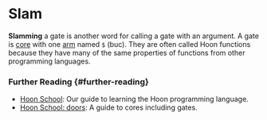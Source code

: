 # Slam

 **Slamming** a gate is another word for calling a gate with an argument. A gate is [core](core.md) with one [arm](arm.md) named `$` (buc). They are often called Hoon functions because they have many of the same properties of functions from other programming languages.

### Further Reading {#further-reading}

- [Hoon School](../courses/hoon-school): Our guide to learning the Hoon programming language.
- [Hoon School: doors](../courses/hoon-school/K-doors.md): A guide to cores including gates.

